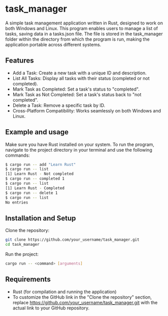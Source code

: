 # task_manager
A simple task management application written in Rust, designed to work on both Windows and Linux. This program enables users to manage a list of tasks, saving data in a tasks.json file. The file is stored in the task_manager folder within the directory from which the program is run, making the application portable across different systems.
## Features
- Add a Task: Create a new task with a unique ID and description.
- List All Tasks: Display all tasks with their status (completed or not completed).
- Mark Task as Completed: Set a task's status to "completed".
- Mark Task as Not Completed: Set a task's status back to "not completed".
- Delete a Task: Remove a specific task by ID.
- Cross-Platform Compatibility: Works seamlessly on both Windows and Linux.
## Example and usage
Make sure you have Rust installed on your system. To run the program, navigate to the project directory in your terminal and use the following commands:
```sh
$ cargo run -- add "Learn Rust"
$ cargo run -- list
[1] Learn Rust - Not completed
$ cargo run -- completed 1
$ cargo run -- list
[1] Learn Rust - Completed
$ cargo run -- delete 1
$ cargo run -- list
No entries
```
## Installation and Setup
Clone the repository:
```sh
git clone https://github.com/your_username/task_manager.git
cd task_manager
```
Run the project:
```sh
cargo run -- <command> [arguments]
```
## Requirements
- Rust (for compilation and running the application)
- To customize the GitHub link in the "Clone the repository" section, replace https://github.com/your_username/task_manager.git with the actual link to your GitHub repository.
